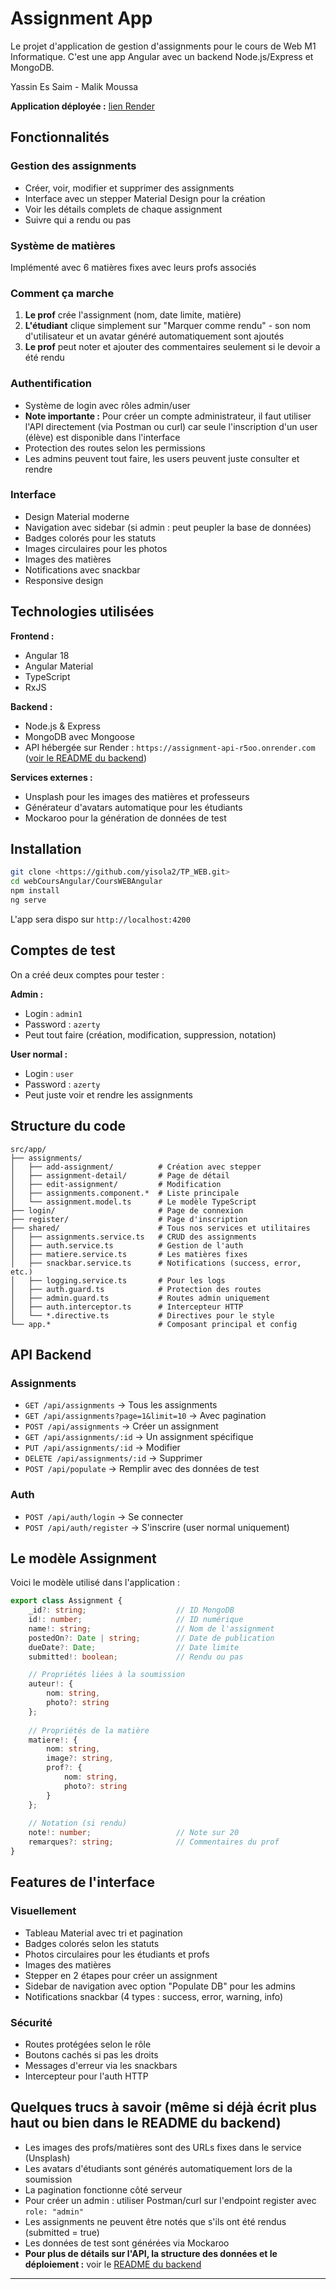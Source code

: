 # Assignment App

Le projet d'application de gestion d'assignments pour le cours de Web M1 Informatique. C'est une app Angular avec un backend Node.js/Express et MongoDB.

Yassin Es Saim - Malik Moussa

**Application déployée :** [lien Render](https://assignment-front-oone.onrender.com/home)

## Fonctionnalités

### Gestion des assignments
- Créer, voir, modifier et supprimer des assignments
- Interface avec un stepper Material Design pour la création
- Voir les détails complets de chaque assignment
- Suivre qui a rendu ou pas

### Système de matières
Implémenté avec 6 matières fixes avec leurs profs associés

### Comment ça marche
1. **Le prof** crée l'assignment (nom, date limite, matière)
2. **L'étudiant** clique simplement sur "Marquer comme rendu" - son nom d'utilisateur et un avatar généré automatiquement sont ajoutés
3. **Le prof** peut noter et ajouter des commentaires seulement si le devoir a été rendu

### Authentification
- Système de login avec rôles admin/user
- **Note importante :** Pour créer un compte administrateur, il faut utiliser l'API directement (via Postman ou curl) car seule l'inscription d'un user (élève) est disponible dans l'interface
- Protection des routes selon les permissions
- Les admins peuvent tout faire, les users peuvent juste consulter et rendre

### Interface
- Design Material moderne
- Navigation avec sidebar (si admin : peut peupler la base de données)
- Badges colorés pour les statuts
- Images circulaires pour les photos
- Images des matières
- Notifications avec snackbar
- Responsive design

## Technologies utilisées

**Frontend :**
- Angular 18
- Angular Material
- TypeScript
- RxJS

**Backend :**
- Node.js & Express
- MongoDB avec Mongoose
- API hébergée sur Render : `https://assignment-api-r5oo.onrender.com` ([voir le README du backend](https://github.com/yisola2/assignment_api.git))

**Services externes :**
- Unsplash pour les images des matières et professeurs
- Générateur d'avatars automatique pour les étudiants
- Mockaroo pour la génération de données de test

## Installation

```bash
git clone <https://github.com/yisola2/TP_WEB.git>
cd webCoursAngular/CoursWEBAngular
npm install
ng serve
```

L'app sera dispo sur `http://localhost:4200`


## Comptes de test

On a créé deux comptes pour tester :

**Admin :**
- Login : `admin1` 
- Password : `azerty`
- Peut tout faire (création, modification, suppression, notation)

**User normal :**
- Login : `user`
- Password : `azerty` 
- Peut juste voir et rendre les assignments

## Structure du code

```
src/app/
├── assignments/
│   ├── add-assignment/          # Création avec stepper
│   ├── assignment-detail/       # Page de détail
│   ├── edit-assignment/         # Modification
│   ├── assignments.component.*  # Liste principale
│   └── assignment.model.ts      # Le modèle TypeScript
├── login/                       # Page de connexion
├── register/                    # Page d'inscription  
├── shared/                      # Tous nos services et utilitaires
│   ├── assignments.service.ts   # CRUD des assignments
│   ├── auth.service.ts          # Gestion de l'auth
│   ├── matiere.service.ts       # Les matières fixes
│   ├── snackbar.service.ts      # Notifications (success, error, etc.)
│   ├── logging.service.ts       # Pour les logs
│   ├── auth.guard.ts            # Protection des routes
│   ├── admin.guard.ts           # Routes admin uniquement
│   ├── auth.interceptor.ts      # Intercepteur HTTP
│   └── *.directive.ts           # Directives pour le style
└── app.*                        # Composant principal et config
```

## API Backend

### Assignments
- `GET /api/assignments` → Tous les assignments
- `GET /api/assignments?page=1&limit=10` → Avec pagination
- `POST /api/assignments` → Créer un assignment
- `GET /api/assignments/:id` → Un assignment spécifique
- `PUT /api/assignments/:id` → Modifier
- `DELETE /api/assignments/:id` → Supprimer
- `POST /api/populate` → Remplir avec des données de test

### Auth
- `POST /api/auth/login` → Se connecter
- `POST /api/auth/register` → S'inscrire (user normal uniquement)

## Le modèle Assignment

Voici le modèle utilisé dans l'application :

```typescript
export class Assignment {
    _id?: string;                    // ID MongoDB
    id!: number;                     // ID numérique
    name!: string;                   // Nom de l'assignment
    postedOn?: Date | string;        // Date de publication
    dueDate?: Date;                  // Date limite
    submitted!: boolean;             // Rendu ou pas

    // Propriétés liées à la soumission
    auteur!: { 
        nom: string, 
        photo?: string 
    };
    
    // Propriétés de la matière
    matiere!: { 
        nom: string, 
        image?: string, 
        prof?: { 
            nom: string, 
            photo?: string 
        } 
    };
    
    // Notation (si rendu)
    note!: number;                   // Note sur 20
    remarques?: string;              // Commentaires du prof
}
```

## Features de l'interface

### Visuellement
- Tableau Material avec tri et pagination
- Badges colorés selon les statuts
- Photos circulaires pour les étudiants et profs
- Images des matières
- Stepper en 2 étapes pour créer un assignment
- Sidebar de navigation avec option "Populate DB" pour les admins
- Notifications snackbar (4 types : success, error, warning, info)

### Sécurité
- Routes protégées selon le rôle
- Boutons cachés si pas les droits
- Messages d'erreur via les snackbars
- Intercepteur pour l'auth HTTP

## Quelques trucs à savoir (même si déjà écrit plus haut ou bien dans le README du backend)

- Les images des profs/matières sont des URLs fixes dans le service (Unsplash)
- Les avatars d'étudiants sont générés automatiquement lors de la soumission
- La pagination fonctionne côté serveur
- Pour créer un admin : utiliser Postman/curl sur l'endpoint register avec `role: "admin"`
- Les assignments ne peuvent être notés que s'ils ont été rendus (submitted = true)
- Les données de test sont générées via Mockaroo
- **Pour plus de détails sur l'API, la structure des données et le déploiement :** voir le [README du backend](https://github.com/yisola2/assignment_api.git)

---



